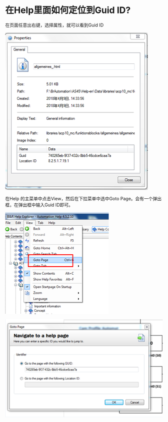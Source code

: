 # 在Help里面如何定位到Guid ID?
在页面任意出右键，选择属性，就可以看到Guid ID

![Img](FILES/026在Help里面如何定位到Guid%20ID.md/img-20220615135324.png)

在Help 的主菜单中点击View，然后在下拉菜单中选中Goto Page。会有一个弹出框，在弹出框中输入Guid ID即可。

![Img](FILES/026在Help里面如何定位到Guid%20ID.md/img-20220615135139.png)

![Img](FILES/026在Help里面如何定位到Guid%20ID.md/img-20220615135208.png)

